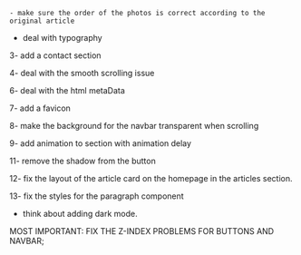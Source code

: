 <!-- 1- add photos to the second article  -->
    - make sure the order of the photos is correct according to the original article 

<!-- 2- deal with the social links on different screen sizes 
    - on mobile add to the bottom of the side nav 
    - on desktop make the icons close together and delete the email link  -->

- deal with typography 

3- add a contact section 

4- deal with the smooth scrolling issue 

<!-- 5- add a resume button to the main page  -->

6- deal with the html metaData 

7- add a favicon 

8- make the background for the navbar transparent when scrolling 

9- add animation to section with animation delay 

<!-- 10- write functionality for the next and previous article in the article page use indexOf()
    - migrate node functions that fetch files to async  -->

11- remove the shadow from the button

12- fix the layout of the article card on the homepage in the articles section. 

13- fix the styles for the paragraph component

- think about adding dark mode. 

MOST IMPORTANT: FIX THE Z-INDEX PROBLEMS FOR BUTTONS AND NAVBAR; 
